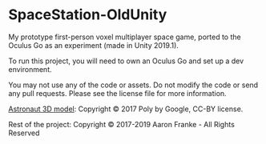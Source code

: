 # SpaceStation-OldUnity

My prototype first-person voxel multiplayer space game, ported to the Oculus Go as an experiment (made in Unity 2019.1).

To run this project, you will need to own an Oculus Go and set up a dev environment.

You may not use any of the code or assets. Do not modify the code or send any pull requests. Please see the license file for more information.

[Astronaut 3D model](https://poly.google.com/view/dLHpzNdygsg): Copyright © 2017 Poly by Google, CC-BY license.

Rest of the project: Copyright © 2017-2019 Aaron Franke - All Rights Reserved

